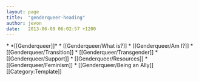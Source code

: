 ```yaml
---
layout: page
title:  "genderqueer-heading"
author: jevon
date:   2013-06-08 06:02:57 +1200
---
```


<span class="genderqueer">
* *[[Genderqueer]]*
* [[Genderqueer/What is?]]
* [[Genderqueer/Am I?]]
* [[Genderqueer/Transition]]
* [[Genderqueer/Transgender]]
* [[Genderqueer/Support]]
* [[Genderqueer/Resources]]
* [[Genderqueer/Feminism]]
* [[Genderqueer/Being an Ally]]
</span><style>.genderqueer ul { list-style: none; border: 1px solid #63c; background: #dbf; margin: 5px auto; padding: 5px; width: 70%; text-align: center; } .genderqueer li { display: inline-block; margin: 0; padding: 0; } .genderqueer a { color: #309; } </style>[[Category:Template]]